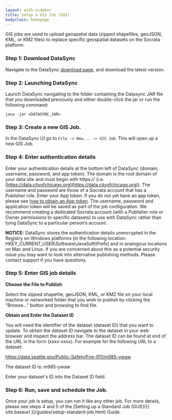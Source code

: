 ```yaml
---
layout: with-sidebar
title: Setup a GIS Job (GUI)
bodyclass: homepage
---
```


GIS jobs are used to upload geospatial data (zipped shapefiles, geoJSON, KML, or KMZ files) to replace specific geospatial datasets on the Socrata platform.

### Step 1: Download DataSync
Navigate to the DataSync [download page](https://github.com/socrata/datasync/releases), and download the latest version.

### Step 2: Launching DataSync
Launch DataSync navigating to the folder containing the Datasync JAR file that you downloaded previously and either double-click the jar or run the following command:

    java -jar <DATASYNC_JAR>


### Step 3: Create a new GIS Job.

In the DataSync UI go to `File -> New... -> GIS Job`. This will open up a new GIS Job.

### Step 4: Enter authentication details
Enter your authentication details at the bottom left of DataSync (domain, username, password, and app token). The domain is the root domain of your data site and must begin with https:// (i.e. [https://data.cityofchicago.org](https://data.cityofchicago.org)). The username and password are those of a Socrata account that has a Publisher role. Enter your App token.  If you do not yet have an app token, please see [how to obtain an App token](http://dev.socrata.com/docs/app-tokens.html). The username, password and application token will be saved as part of the job configuration.  We recommend creating a dedicated Socrata account (with a Publisher role or Owner permissions to specific datasets) to use with DataSync rather than tying DataSync to a particular person’s account.

**NOTICE:** DataSync stores the authentication details unencrypted in the Registry on Windows platforms (in the following location: HKEY_CURRENT_USER\Software\JavaSoft\Prefs) and in analogous locations on Mac and Linux. If you are concerned about this as a potential security issue you may want to look into alternative publishing methods. Please contact support if you have questions.

### Step 5: Enter GIS job details

**Choose the File to Publish**

Select the zipped shapefile, geoJSON, KML, or KMZ file on your local machine or networked folder that you wish to publish by clicking the “Browse...” button and browsing to find file.

**Obtain and Enter the Dataset ID**

You will need the identifier of the dataset (dataset ID) that you want to update. To obtain the dataset ID navigate to the dataset in your web browser and inspect the address bar. The dataset ID can be found at end of the URL in the form (xxxx-xxxx). For example for the following URL to a dataset:

https://data.seattle.gov/Public-Safety/Fire-911/m985-ywaw

The dataset ID is: m985-ywaw

Enter your dataset's ID into the Dataset ID field.

### Step 6:  Run, save and schedule the Job.
Once your job is setup, you can run it like any other job.  For more details, please see steps 4 and 5 of the [Setting up a Standard Job (GUI)]({{ site.baseurl }}/guides/setup-standard-job.html) Guide.
